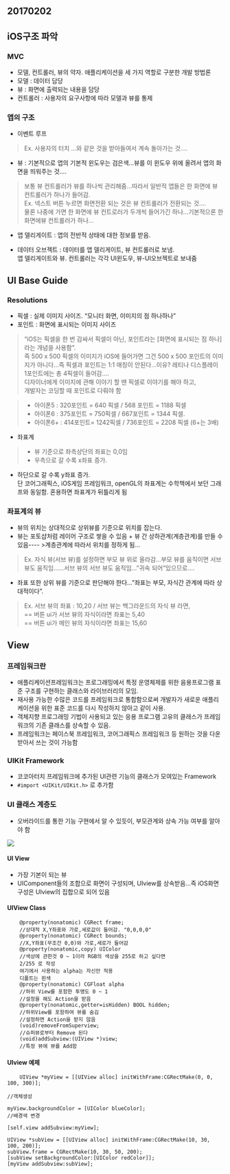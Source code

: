 ## 20170202

## iOS구조 파악

### MVC    
* 모델, 컨트롤러, 뷰의 약자. 애플리케이션을 세 가지 역할로 구분한 개발 방법론
* 모델 : 데이터 담당
* 뷰 : 화면에 출력되는 내용을 담당
* 컨트롤러 : 사용자의 요구사항에 따라 모델과 뷰를 통제

### 앱의 구조
* 이벤트 루프 

> Ex. 사용자의 터치 …와 같은 것을 받아들여서 계속 돌아가는 것….   

* 뷰 : 기본적으로 앱의 기본적 윈도우는 검은색…뷰를 이 윈도우 위에 올려서 앱의 화면을 띄워주는 것….   

> 보통 뷰 컨트롤러가 뷰를 하나씩 관리해줌…따라서 일반적 앱들은 한 화면에 뷰 컨트롤러가 하나가 들어감.   
Ex. 넥스트 버튼 누르면 화면전환 되는 것은 뷰 컨트롤러가 전환되는 것….   
물론 나중에 가면 한 화면에 뷰 컨트로러가 두개씩 들어가긴 하나…기본적으론 한 화면에뷰 컨트롤러가 하나…    

* 앱 델리게이트 : 앱의 전반적 상태에 대한 정보를 받음.
   
* 데이터 오브젝트 : 데이터를 앱 델리게이트, 뷰 컨트롤러로 보냄.   
앱 델리게이트와 뷰. 컨트롤러는 각각 UI윈도우, 뷰-UI오브젝트로 보내줌

## UI Base Guide

### Resolutions    
* 픽셀 : 실제 이미지 사이즈. “모니터 화면, 이미지의 점 하나하나”     
* 포인트 : 화면에 표시되는 이미지 사이즈    

> “iOS는 픽셀을 한 번 감싸서 픽셀이 아닌, 포인트라는 [화면에 표시되는 점 하나] 라는 개념을 사용함”.   
즉 500 x 500 픽셀의 이미지가 iOS에 들어가면 그건 500 x 500 포인트의 이미지가 아니다…즉 픽셀과 포인트는 1:1 매칭이 안된다…이유? 레티나 디스플레이    
1포인트에는 총 4픽셀이 들어감….   
디자이너에게 이미지에 관해 이야기 할 땐 픽셀로 이야기를 해야 하고,    
개발자는 코딩할 때 포인트로 다뤄야 함

> * 아이폰5 : 320포인트 = 640 픽셀 / 568 포인트 = 1188 픽셀    
> * 아이폰6 : 375포인트 = 750픽셀 / 667포인트 = 1344 픽셀.   
> * 아이폰6+ : 414포인트= 1242픽셀 / 736포인트 = 2208 픽셀 (6+는 3배)

* 좌표계
     
> * 뷰 기준으로 좌측상단의 좌표는 0,0임    
> * 우측으로 갈 수록 x좌표 증가.   
* 하단으로 갈 수록 y좌표 증가.   
단 코어그래픽스, iOS게임 프레임워크, openGL의 좌표계는 수학책에서 보던 그래프와 동일함. 혼용하면 좌표계가 뒤틀리게 됨

### 좌표계의 뷰    
* 뷰의 위치는 상대적으로 상위뷰를 기준으로 위치를 잡는다.   
* 뷰는 포토샵처럼 레이어 구조로 쌓을 수 있음 + 뷰 간 상하관계(계층관계)를 만들 수 있음---- >계층관계에 따라서 위치를 정하게 됨…    

> Ex. 자식 뷰(서브 뷰)를 설정하면 부모 뷰 위로 올라감…부모 뷰를 움직이면 서브 뷰도 움직임……서브 뷰의 서브 뷰도 움직임…”귀속 되어”있으므로….   

* 좌표 또한 상위 뷰를 기준으로 판단해야 한다…”좌표는 부모, 자식간 관계에 따라 상대적이다”.   

> Ex. 서브 뷰의 좌표 : 10,20 / 서브 뷰는 백그라운드의 자식 뷰 라면,     
== 버튼 ui가 서브 뷰의 자식이라면 좌표는 5,40    
== 버튼 ui가 메인 뷰의 자식이라면 좌표는 15,60

## View

### 프레임워크란    
* 애플리케이션프레임워크는 프로그래밍에서 특정 운영체제를 위한 음용프로그램 표준 구조를 구현하는 클래스와 라이브러리의 모임.   
* 재사용 가능한 수많은 코드를 프레임워크로 통합함으로써 개발자가 새로운 애플리케이션을 위한 표준 코드를 다시 작성하지 않아고 같이 사용.   
* 객체지향 프로그래밍 기법이 사용되고 있는 응용 프로그램 고유의 클래스가 프레임워크의 기존 클래스를 상속할 수 있음.   
* 프레임워크는 페이스북 프레임워크, 코어그래픽스 프레임워크 등 원하는 것을 다운 받아서 쓰는 것이 가능함

### UIKit Framework    
* 코코아터치 프레임워크에 추가된 UI관련 기능의 클래스가 모여있는 Framework    
* `#import <UIKit/UIKit.h>` 로 추가함

### UI 클래스 계층도    
* 오버라이드를 통한 기능 구현에서 알 수 있듯이, 부모관계와 상속 가능 여부를 알아야 함

<img src="https://github.com/gelb2/iOS-Dev-School-Fastcampus/blob/master/imageFolder/UIView.png"/>

#### UI View 
* 가장 기본이 되는 뷰
* UIComponent들의 조합으로 화면이 구성되며, UIview를 상속받음…즉 iOS화면구성은 UIview의 집합으로 되어 있음

#### UIView Class

		@property(nonatomic) CGRect frame; 
		//상대적 X,Y좌표와 가로,세로값이 들어감. "0,0,0,0"
		@property(nonatomic) CGRect bounds; 
		//X,Y좌표(무조건 0,0)와 가로,세로가 들어감
		@property(nonatomic,copy) UIColor 
		//색상에 관한것 0 ~ 1이라 RGB의 색상을 255로 하고 싶다면 
		2/255 로 작성
		여기에서 사용하는 alpha는 자신만 적용
		디폴트는 흰색
		@property(nonatomic) CGFloat alpha 
		//하위 View를 포함한 투명도 0 ~ 1 
		//설정을 해도 Action을 받음
		@property(nonatomic,getter=isHidden) BOOL hidden; 
		//하위View를 포함하여 뷰를 숨김
		//설정하면 Action을 받지 않음
		(void)removeFromSuperview; 
		//슈퍼뷰로부터 Remove 된다
		(void)addSubview:(UIView *)view; 
		//특정 뷰에 뷰를 Add함



#### UIview 예제

		UIView *myView = [[UIView alloc] initWithFrame:CGRectMake(0, 0, 100, 300)];
    
    //객체생성
    
    myView.backgroundColor = [UIColor blueColor];
    //배경색 변경
    
    [self.view addSubview:myView];
    
    UIView *subView = [[UIView alloc] initWithFrame:CGRectMake(10, 30, 100, 200)];
    subView.frame = CGRectMake(10, 30, 50, 200);
    [subView setBackgroundColor:[UIColor redColor]];
    [myView addSubview:subView];


